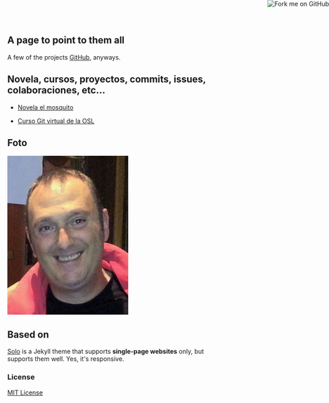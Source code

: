 ## A page to point to them all

A few of the projects [GitHub](https://github.com/Makova), anyways.

## Novela, cursos, proyectos, commits, issues, colaboraciones, etc...

* [Novela el mosquito](https://github.com/Makova/mosquito)
 
* [Curso Git virtual de la OSL](https://github.com/oslugr/curso-git)

## Foto

![Manu Cogolludo](makova.jpg)

## Based on

[Solo](http://chibicode.github.io/solo) is a Jekyll theme that supports **single-page websites** only, but supports them well. Yes, it's responsive.

### License

[MIT License](http://chibicode.mit-license.org/)

<a href="https://github.com/Makova/makova.github.io"><img style="position: absolute; top: 0; right: 0; border: 0;" src="https://s3.amazonaws.com/github/ribbons/forkme_right_darkblue_121621.png" alt="Fork me on GitHub"></a>
